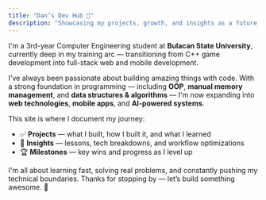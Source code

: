 ```yaml
---
title: "Dan’s Dev Hub 🚀"
description: "Showcasing my projects, growth, and insights as a future engineer."
---
```


I'm a 3rd-year Computer Engineering student at **Bulacan State University**, currently deep in my training arc — transitioning from C++ game development into full-stack web and mobile development.

I've always been passionate about building amazing things with code. With a strong foundation in programming — including **OOP**, **manual memory management**, and **data structures & algorithms** — I'm now expanding into **web technologies**, **mobile apps**, and **AI-powered systems**.

This site is where I document my journey:

- ✅ **Projects** — what I built, how I built it, and what I learned
- 🧠 **Insights** — lessons, tech breakdowns, and workflow optimizations
- 🏆 **Milestones** — key wins and progress as I level up

I'm all about learning fast, solving real problems, and constantly pushing my technical boundaries. Thanks for stopping by — let’s build something awesome. 🚀
